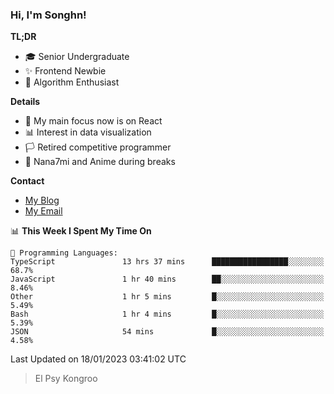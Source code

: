 ### Hi, I'm Songhn!

**TL;DR**

- 🎓 Senior Undergraduate
- ✨ Frontend Newbie
- 🎈 Algorithm Enthusiast

**Details**

- 🎯 My main focus now is on React
- 📊 Interest in data visualization
- 🏳️ Retired competitive programmer
- 🍵 Nana7mi and Anime during breaks

**Contact**
- [My Blog](https://blog.songhn.com)
- [My Email](mailto:nana7mi@duck.com)

<!--START_SECTION:waka-->
📊 **This Week I Spent My Time On** 

```text
💬 Programming Languages: 
TypeScript               13 hrs 37 mins      █████████████████░░░░░░░░   68.7% 
JavaScript               1 hr 40 mins        ██░░░░░░░░░░░░░░░░░░░░░░░   8.46% 
Other                    1 hr 5 mins         █░░░░░░░░░░░░░░░░░░░░░░░░   5.49% 
Bash                     1 hr 4 mins         █░░░░░░░░░░░░░░░░░░░░░░░░   5.39% 
JSON                     54 mins             █░░░░░░░░░░░░░░░░░░░░░░░░   4.58%

```


 Last Updated on 18/01/2023 03:41:02 UTC
<!--END_SECTION:waka-->

> El Psy Kongroo

